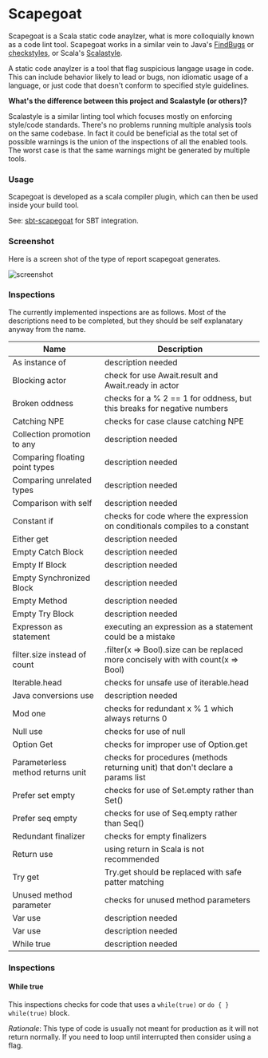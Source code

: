 Scapegoat
==========

Scapegoat is a Scala static code anaylzer, what is more colloquially known as a code lint tool. Scapegoat works in a similar vein to Java's [FindBugs](http://findbugs.sourceforge.net/) or [checkstyles](http://checkstyle.sourceforge.net/), or Scala's [Scalastyle](https://github.com/scalastyle/scalastyle).

A static code anaylzer is a tool that flag suspicious langage usage in code. This can include behavior likely to lead or bugs, non idiomatic usage of a language, or just code that doesn't conform to specified style guidelines.

**What's the difference between this project and Scalastyle (or others)?**

Scalastyle is a similar linting tool which focuses mostly on enforcing style/code standards. There's no problems running multiple analysis tools on the same codebase. In fact it could be beneficial as the total set of possible warnings is the union of the inspections of all the enabled tools. The worst case is that the same warnings might be generated by multiple tools.

### Usage
Scapegoat is developed as a scala compiler plugin, which can then be used inside your build tool.

See: [sbt-scapegoat](https://github.com/sksamuel/sbt-scapegoat) for SBT integration.

### Screenshot

Here is a screen shot of the type of report scapegoat generates.

![screenshot](https://raw.githubusercontent.com/sksamuel/scapegoat/master/screenshot1.png)

### Inspections

The currently implemented inspections are as follows. Most of the descriptions need to be completed, but they should be self explanatary anyway from the name.

|Name|Description|
|----|-----------|
| As instance of | description needed |
| Blocking actor | check for use Await.result and Await.ready in actor |
| Broken oddness | checks for a % 2 == 1 for oddness, but this breaks for negative numbers |
| Catching NPE | checks for case clause catching NPE |
| Collection promotion to any | description needed |
| Comparing floating point types | description needed |
| Comparing unrelated types | description needed |
| Comparison with self | description needed |
| Constant if | checks for code where the expression on conditionals compiles to a constant |
| Either get | description needed |
| Empty Catch Block | description needed |
| Empty If Block | description needed |
| Empty Synchronized Block | description needed |
| Empty Method | description needed |
| Empty Try Block | description needed |
| Expresson as statement | executing an expression as a statement could be a mistake |
| filter.size instead of count | .filter(x => Bool).size can be replaced more concisely with with count(x => Bool) |
| Iterable.head | checks for unsafe use of iterable.head |
| Java conversions use | description needed |
| Mod one | checks for redundant x % 1 which always returns 0 |
| Null use | checks for use of null |
| Option Get | checks for improper use of Option.get |
| Parameterless method returns unit | checks for procedures (methods returning unit) that don't declare a params list |
| Prefer set empty | checks for use of Set.empty rather than Set() |
| Prefer seq empty | checks for use of Seq.empty rather than Seq() |
| Redundant finalizer | checks for empty finalizers |
| Return use | using return in Scala is not recommended |
| Try get | Try.get should be replaced with safe patter matching |
| Unused method parameter | checks for unused method parameters |
| Var use | description needed |
| Var use | description needed |
| While true | description needed |

### Inspections

#### While true

This inspections checks for code that uses a `while(true)` or `do { } while(true)` block.

*Rationale*: This type of code is usually not meant for production as it will not return normally. If you need to loop until interrupted then consider using a flag.
